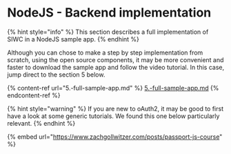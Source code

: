 # NodeJS - Backend implementation

{% hint style="info" %}
This section describes a full implementation of SIWC in a NodeJS sample app.
{% endhint %}

Although you can chose to make a step by step implementation from scratch, using the open source components, it may be more convenient and faster to download the sample app and follow the video tutorial. In this case, jump direct to the section 5 below.

{% content-ref url="5.-full-sample-app.md" %}
[5.-full-sample-app.md](5.-full-sample-app.md)
{% endcontent-ref %}

{% hint style="warning" %}
If you are new to oAuth2, it may be good to first have a look at some generic tutorials. We found this one below particularly relevant.
{% endhint %}

{% embed url="https://www.zachgollwitzer.com/posts/passport-js-course" %}

